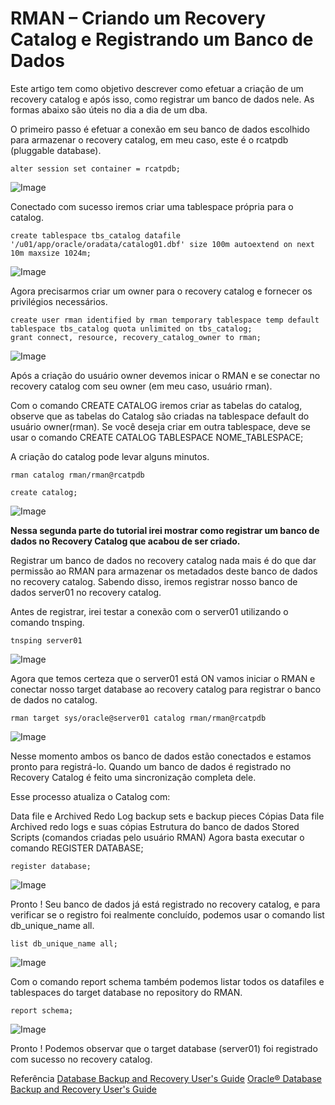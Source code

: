 # RMAN – Criando um Recovery Catalog e Registrando um Banco de Dados

Este artigo tem como objetivo descrever como efetuar a criação de um recovery catalog e após isso, como registrar um banco de dados nele. As formas abaixo são úteis no dia a dia de um dba.

O primeiro passo é efetuar a conexão em seu banco de dados escolhido para armazenar o recovery catalog, em meu caso, este é o rcatpdb (pluggable database).

```
alter session set container = rcatpdb;
```
![Image](https://bn1301files.storage.live.com/y4mw0rV_qsC4Y9my0ygCPdduF_ftmP6i54LG-jcY3yA0u4TfnqFXRrOw_94k2t9FAzQHIX6lOKaoL0JSanjZ7aFTU0ptiXj-A5ttiESAwKd4IR2QRZe3mb-PBls4JjdukHbFfX_SRLSAMpoHLCkgxo2rjTz6CkJH7129mzT5GoqRrc4UKFzRMvlXwI8Xv265sKV?width=726&height=362&cropmode=none)


Conectado com sucesso iremos criar uma tablespace própria para o catalog.
```
create tablespace tbs_catalog datafile '/u01/app/oracle/oradata/catalog01.dbf' size 100m autoextend on next 10m maxsize 1024m;
```
![Image](https://bn1301files.storage.live.com/y4mKFrJduz4qM-AG1HJinQYaATcrHyhLZpxmF3HUO7yXUZs7RlojrgLlC7OChvkEIoIX8Mbyr6TT5ikLy7qkyMSaFlZ4VPj0tFzBR1AWjrY-uKXYWunP8mmZ4VehrxTbj9V_YDbXAYTqup3r0UZzvK5d5bIZSdfUC-WqBsxb3zs42_t1UzrHJq1aGKOJsXvu4cM?width=1023&height=70&cropmode=none)


Agora precisarmos criar um owner para o recovery catalog e fornecer os privilégios necessários.
```
create user rman identified by rman temporary tablespace temp default tablespace tbs_catalog quota unlimited on tbs_catalog;
grant connect, resource, recovery_catalog_owner to rman;
```
![Image](https://bn1301files.storage.live.com/y4mbJ9kYy9rWGZi5z-9vzQJxGOdwE5707maFao_uS-EXM8eNp5ZhSORWIAdaJi4HnnUgbzHftm1RsuxohsMPwkZaXBxxv7kDxHxKOTTywMWi557vtbNTdvCSv_SFka8UxVsnd89a1TptrbnMUMqyhiyR6BP8Etg3nkBl8WISwxGyVDz3sUWzyKBjjDI_IZt4JuT?width=1024&height=135&cropmode=none)


Após a criação do usuário owner devemos inicar o RMAN e se conectar no recovery catalog com seu owner (em meu caso, usuário rman).

Com o comando CREATE CATALOG iremos criar as tabelas do catalog, observe que as tabelas do Catalog são criadas na tablespace default do usuário owner(rman). Se você deseja criar em outra tablespace, deve se usar o comando CREATE CATALOG TABLESPACE NOME_TABLESPACE;

A criação do catalog pode levar alguns minutos.
```
rman catalog rman/rman@rcatpdb
```

```
create catalog;
```
![Image](https://bn1301files.storage.live.com/y4me4-rC5o0Co0Gym1RyYYtbwYqANKOepJtw2LHOlZ2wbz7xyjY0IK6zCfPIbMTI1CqMxRVYsF08hIc1xDnE64e_feZjLUskRmUi7ohSwTRR_ZenXI-ykaogFlExEmA6gTilh4s3VW4SUhFCD11ZUlRfj3pBbau6pPB02_cVoPvx9PseFx0dxqLQTwwJQrauvNM?width=721&height=288&cropmode=none)


**Nessa segunda parte do tutorial irei mostrar como registrar um banco de dados no Recovery Catalog que acabou de ser criado.**

Registrar um banco de dados no recovery catalog nada mais é do que dar permissão ao RMAN para armazenar os metadados deste banco de dados no recovery catalog. Sabendo disso, iremos registrar nosso banco de dados server01 no recovery catalog.

Antes de registrar, irei testar a conexão com o server01 utilizando o comando tnsping.
```
tnsping server01
```
![Image](https://bn1301files.storage.live.com/y4mLZs7WGDSnWlGeStJ_tVyFnzlLZESD4F9xxVvU4bJraLED7P8Z0bWojzYHwy1XRHFVmsNFr-FEmwOtPzlUXauGPOa8dRkOtuShQDyrGR8gW4006Nb6-A2Ox2D_UFn0cjDLKES6qNYTqJBG9iJBBgSQg-shfH_90hAwQ-B5JoPxop2aLcIfQtaRrem5R92ZOqy?width=1024&height=265&cropmode=none)


Agora que temos certeza que o server01 está ON vamos iniciar o RMAN e conectar nosso target database ao recovery catalog para registrar o banco de dados no catalog.
```
rman target sys/oracle@server01 catalog rman/rman@rcatpdb
```
![Image](https://bn1301files.storage.live.com/y4mIpOxdHOKvHeivG1G4L2hhPMYUQcLvFsLCPfBQLS7qVBzTT8zG9_BCGX_uiYENTfaQfmuJhLxw4T7X3GCtKFdrKMUyFuDDm4_QDbhDMVeAwbqp7jaA2gh-Ia3VeEh0DMuvlAZw5c4-Vv3O9GRe-bCPU3qUMjL2IG6-imlc7EMlrzyCy5ThjlxxbJbSruX2Xt1?width=742&height=309&cropmode=none)


Nesse momento ambos os banco de dados estão conectados e estamos pronto para registrá-lo. Quando um banco de dados é registrado no Recovery Catalog é feito uma sincronização completa dele.

Esse processo atualiza o Catalog com:

Data file e Archived Redo Log backup sets e backup pieces
Cópias Data file
Archived redo logs e suas cópias
Estrutura do banco de dados
Stored Scripts (comandos criadas pelo usuário RMAN)
Agora basta executar o comando REGISTER DATABASE;
```
register database;
```
![Image](https://bn1301files.storage.live.com/y4mFrTJ_GfpIq2a9HtAGapQ6U26kKztADE5svySoiw8K-xm7hZiS8SGc6z-lqgcGY18gIPs5saYmApMMbki5W6HEIpykYUHr_Xf-rI3NbyGYyTHhfOu9fhEFOqS3zVPkvzbCYYPXJ9vEe8of5iIyQE-b-HoXhbnlKGjANVA5yYzVvWBSid2HH1WjAL_mi2ewJju?width=706&height=115&cropmode=none)


Pronto ! Seu banco de dados já está registrado no recovery catalog, e para verificar se o registro foi realmente concluído, podemos usar o comando list db_unique_name all.
```
list db_unique_name all;
```
![Image](https://bn1301files.storage.live.com/y4mCrnFTfT8gLR8xWLfCnfuQX_z9tE8vCquhGQqu02Wxk1tXRKZ0t2qXK7WZF_0tmzqy7dUxqGequODGAmTnRXorej9GQgluntg-uP64_bWjadl7Txpgq8kB7H47YsN0XrfXciCJBEkv2lf1-aLqcuLDRKyy3QKQ2Xu5He7i6Xv0VSWRhTeDt0Dd3DDvUkJLSxf?width=718&height=266&cropmode=none)


Com o comando report schema também podemos listar todos os datafiles e tablespaces do target database no repository do RMAN.
```
report schema;
```
![Image](https://bn1301files.storage.live.com/y4msZcf4HNkC-v2rdjMrEDxm94u7upu7heRnSK6mbXdItpqu_yWeVFxsBoz9gFkmogRx_vKGLBmIefVGnndN1VTTcdKAqJ4jqDJQKN-W0lERfIO-0_K7UBEkqJv9hyAghzgw7TYJOz7Jt1nBtwGztU_oLgVQ45cmK_8Lpvu9Qkcs7XwfwOUp0RNML1GJCYXlffM?width=1024&height=577&cropmode=none)


Pronto ! Podemos observar que o target database (server01) foi registrado com sucesso no recovery catalog.


Referência
[Database Backup and Recovery User's Guide](https://docs.oracle.com/database/121/BRADV/rcmcatdb.htm#BRADV11001)
[Oracle® Database Backup and Recovery User's Guide](https://docs.oracle.com/cd/E25178_01/backup.1111/e10642/rcmcatdb.htm)
